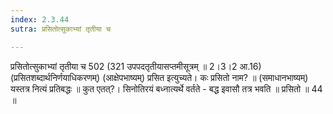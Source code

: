 ```yaml
---
index: 2.3.44
sutra: प्रसितोत्सुकाभ्यां तृतीया च

---
```

 प्रसितोत्सुकाभ्यां तृतीया च 502 (321 उपपदतृतीयासप्तमीसूत्रम् ॥ 2।3।2 आ.16) (प्रसितशब्दार्थनिर्णयाधिकरणम्) (आक्षेपभाष्यम्) प्रसित इत्युच्यते। कः प्रसितो नाम? ॥ (समाधानभाष्यम्) यस्तत्र नित्यं प्रतिबद्धः ॥ कुत एतत्?। सिनोतिरयं बध्नात्यर्थे वर्तते - बद्ध इवासौ तत्र भवति ॥ प्रसितो ॥ 44 ॥ 